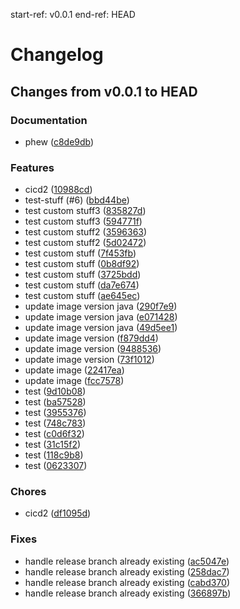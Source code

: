 start-ref: v0.0.1 end-ref: HEAD
# Changelog

## Changes from v0.0.1 to HEAD

### Documentation
- phew  ([c8de9db](https://github.com/telicent-oss/telicent-base-images/commit/c8de9db02bd24c87fea3b27d3d7c2d8dc4f8e434))

### Features
- cicd2  ([10988cd](https://github.com/telicent-oss/telicent-base-images/commit/10988cdbd5ecfd437950e2c4e957532ec4b43408))
- test-stuff (#6)  ([bbd44be](https://github.com/telicent-oss/telicent-base-images/commit/bbd44bec4cca270f508756e4e07729a90564832b))
- test custom stuff3  ([835827d](https://github.com/telicent-oss/telicent-base-images/commit/835827d14d6e121c1a7de0351efe270e74e62626))
- test custom stuff3  ([594771f](https://github.com/telicent-oss/telicent-base-images/commit/594771f9a6d648b6ece9cdb834afb475b6db2637))
- test custom stuff2  ([3596363](https://github.com/telicent-oss/telicent-base-images/commit/35963639b99cac8938b1a1e3de06d7c6e5063933))
- test custom stuff2  ([5d02472](https://github.com/telicent-oss/telicent-base-images/commit/5d02472ef0da40406d55b3d2de5ff5f83e5b70c5))
- test custom stuff  ([7f453fb](https://github.com/telicent-oss/telicent-base-images/commit/7f453fbeefdad4f17604914afac7e43fd9d0bcf3))
- test custom stuff  ([0b8df92](https://github.com/telicent-oss/telicent-base-images/commit/0b8df9228b3ca59db052ff8d3ed60bfacf390706))
- test custom stuff  ([3725bdd](https://github.com/telicent-oss/telicent-base-images/commit/3725bdd66ed66d6dc3487e92db13e7b3cb1ed00f))
- test custom stuff  ([da7e674](https://github.com/telicent-oss/telicent-base-images/commit/da7e6743a5841dbd0fe48a253130e4a3d9eaf1e8))
- test custom stuff  ([ae645ec](https://github.com/telicent-oss/telicent-base-images/commit/ae645eca574da7e49181f753627ca8b3551ac0fa))
- update image version java  ([290f7e9](https://github.com/telicent-oss/telicent-base-images/commit/290f7e96c6bb6f80091941b28f341a0fb03f0f54))
- update image version java  ([e071428](https://github.com/telicent-oss/telicent-base-images/commit/e071428a4b26cfb9810097fb9a056b2a28711b11))
- update image version java  ([49d5ee1](https://github.com/telicent-oss/telicent-base-images/commit/49d5ee10efca65bf5ed6c46f82c8a3eacce0d17b))
- update image version  ([f879dd4](https://github.com/telicent-oss/telicent-base-images/commit/f879dd42eba3f9d3709e15851bbe7172f0020178))
- update image version  ([9488536](https://github.com/telicent-oss/telicent-base-images/commit/94885363c89bea3f3904f3c4a26ced17e7fd32c7))
- update image version  ([73f1012](https://github.com/telicent-oss/telicent-base-images/commit/73f1012efa9c41f0a079261a72ba7f3f2d9d0da9))
- update image  ([22417ea](https://github.com/telicent-oss/telicent-base-images/commit/22417ea2b21a7b410b3e0ae6f0c4b7821bdd0509))
- update image  ([fcc7578](https://github.com/telicent-oss/telicent-base-images/commit/fcc75783b506360909548c990679d8d42d11450c))
- test  ([9d10b08](https://github.com/telicent-oss/telicent-base-images/commit/9d10b080ad592795f502bd65431ba34f3b76e754))
- test  ([ba57528](https://github.com/telicent-oss/telicent-base-images/commit/ba575285992401f982df9aaa4fef1a2cd35fd7cc))
- test  ([3955376](https://github.com/telicent-oss/telicent-base-images/commit/39553765887bbe35840f52c8c9d215b8de696275))
- test  ([748c783](https://github.com/telicent-oss/telicent-base-images/commit/748c7839acc86986d1b7d0545bf56d1de3dc9f42))
- test  ([c0d6f32](https://github.com/telicent-oss/telicent-base-images/commit/c0d6f3275cfde71260075b2286f0bfea57803a71))
- test  ([31c15f2](https://github.com/telicent-oss/telicent-base-images/commit/31c15f2aa873a3da376eb1847d791677410ad59e))
- test  ([118c9b8](https://github.com/telicent-oss/telicent-base-images/commit/118c9b8464daf69014081cf9d188e3ecbee52684))
- test  ([0623307](https://github.com/telicent-oss/telicent-base-images/commit/0623307a4c2212165dea6f1fbb654c23e56e76c5))

### Chores
- cicd2  ([df1095d](https://github.com/telicent-oss/telicent-base-images/commit/df1095d53b9a6547171caa9412325b8dbf8c724d))

### Fixes
- handle release branch already existing  ([ac5047e](https://github.com/telicent-oss/telicent-base-images/commit/ac5047e3ad9754341b64091a8da4d293f1855895))
- handle release branch already existing  ([258dac7](https://github.com/telicent-oss/telicent-base-images/commit/258dac71a864b40575c991c8f87fbb8e0693cae0))
- handle release branch already existing  ([cabd370](https://github.com/telicent-oss/telicent-base-images/commit/cabd370f0814664169c397e87a595acbc113f149))
- handle release branch already existing  ([366897b](https://github.com/telicent-oss/telicent-base-images/commit/366897bd6f846d67f5c6be4b559d8da73d328979))

